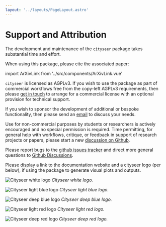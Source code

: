 ```yaml
---
layout: '../layouts/PageLayout.astro'
---
```


# Support and Attribution

The development and maintenance of the `cityseer` package takes substantial time and effort.

When using this package, please cite the associated paper:

import ArXivLink from '../src/components/ArXivLink.vue'

<ArXivLink arXivLink='https://arxiv.org/abs/2106.15314'/>

`cityseer` is licensed as AGPLv3. If you wish to use the package as part of commercial workflows free from the copy-left AGPLv3 requirements, then please <a href="mailto:info@benchmarkurbanism.com">get in touch</a> to arrange for a commercial license with an optional provision for technical support.

If you wish to sponsor the development of additional or bespoke functionality, then please send an <a href="mailto:info@benchmarkurbanism.com">email</a> to discuss your needs.

Use for non-commercial purposes by students or researchers is actively encouraged and no special permission is required. Time permitting, for general help with workflows, critique, or feedback in support of research projects or papers, please start a new [discussion on Github](https://github.com/benchmark-urbanism/cityseer-api/discussions).

Please report bugs to the [github issues tracker](https://github.com/benchmark-urbanism/cityseer-api/issues) and direct more general questions to [Github Discussions](https://github.com/benchmark-urbanism/cityseer-api/discussions).

Please display a link to the documentation website and a cityseer logo (per below), if using the package to generate visual plots and outputs.

![Cityseer white logo](../src/assets/logos/cityseer_logo_white.png)
_Cityseer white logo._

![Cityseer light blue logo](../src/assets/logos/cityseer_logo_light_blue.png)
_Cityseer light blue logo._

![Cityseer deep blue logo](../src/assets/logos/cityseer_logo_deep_blue.png)
_Cityseer deep blue logo._

![Cityseer light red logo](../src/assets/logos/cityseer_logo_light_red.png)
_Cityseer light red logo._

![Cityseer deep red logo](../src/assets/logos/cityseer_logo_deep_red.png)
_Cityseer deep red logo._
